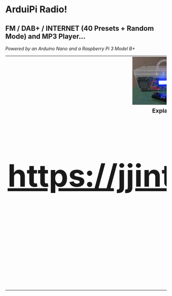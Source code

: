 # ArduiPi Radio!
## FM / DAB+ / INTERNET (40 Presets + Random Mode) and MP3 Player...
<I>Powered by an Arduino Nano and a Raspberry Pi 3 Model B+</I>
<TABLE BORDER=0 CELLSPACING=5 CELLPADDING=5>
   <TR ALIGN="center">
      <TD>
         <A HREF="https://jjintokyo.github.io">
         <IMG SRC="pix/ArduiPi Radio! [ CLEAR ].jpg"
         ALT="ArduiPi Radio! [ CLEAR ]" WIDTH=200 HEIGHT=150 BORDER=0></A>
         <A HREF="https://jjintokyo.github.io">
         <IMG SRC="pix/ArduiPi Radio! [ LEGO ].jpg"
         ALT="ArduiPi Radio! [ LEGO ]" WIDTH=200 HEIGHT=150 BORDER=0></A>
      </TD>
  </TR>
 <TR ALIGN="center">
      <TD>
         <FONT SIZE=4><B>Explanations, pictures & videos:<BR>
         <A HREF="https://jjintokyo.github.io"><FONT SIZE=7 COLOR="Blue">
         <H1>https://jjintokyo.github.io</A><BR><BR>:-)</H1></B>
      </TD>
   </TR>
</TABLE>